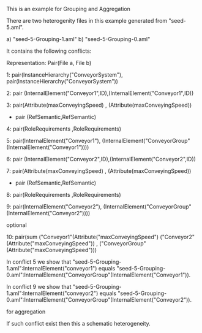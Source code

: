 This is an example for Grouping and Aggregation

There are two heterogenity files in this example generated from "seed-5.aml".

a) "seed-5-Grouping-1.aml"
b) "seed-5-Grouping-0.aml"

It contains the following conflicts:

Representation: Pair(File a, File b)

1: pair(InstanceHierarchy("ConveyorSystem"), pair(InstanceHierarchy("ConveyorSystem"))

2: pair (InternalElement("Conveyor1",ID),(InternalElement("Conveyor1",ID))

3: pair(Attribute(maxConveyingSpeed) , (Attribute(maxConveyingSpeed))

 - pair (RefSemantic,RefSemantic)

4: pair(RoleRequirements ,RoleRequirements)

5: pair(InternalElement("Conveyor1"), (InternalElement("ConveyorGroup"(InternalElement("Conveyor1"))))


6: pair (InternalElement("Conveyor2",ID),(InternalElement("Conveyor2",ID))

7: pair(Attribute(maxConveyingSpeed) , (Attribute(maxConveyingSpeed))

 - pair (RefSemantic,RefSemantic)

8: pair(RoleRequirements ,RoleRequirements)

9: pair(InternalElement("Conveyor2"), (InternalElement("ConveyorGroup"(InternalElement("Conveyor2"))))

optional

10: pair(sum ("Conveyor1"(Attribute("maxConveyingSpeed") ("Conveyor2"(Attribute("maxConveyingSpeed")) , ("ConveyorGroup"(Attribute("maxConveyingSpeed")))



In conflict 5 we show that "seed-5-Grouping-1.aml":InternalElement("conveyor1") equals "seed-5-Grouping-0.aml":InternalElement("ConveyorGroup"(InternalElement("Conveyor1")). 

In conflict 9 we show that "seed-5-Grouping-1.aml":InternalElement("conveyor2") equals "seed-5-Grouping-0.aml":InternalElement("ConveyorGroup"(InternalElement("Conveyor2")). 

for aggregation

If such conflict exist then this a schematic heterogeneity.